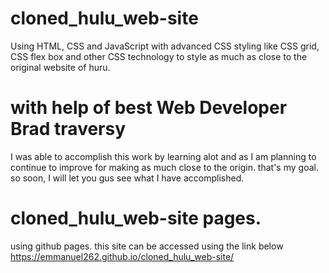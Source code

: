 # cloned_hulu_web-site
Using HTML, CSS and JavaScript with advanced CSS styling like CSS grid, CSS flex box and other CSS technology to style as much as close to the original website of huru. 
# with help of best Web Developer Brad traversy
I was able to accomplish this work by learning alot and as I am planning to continue to improve for making as much close to the origin. that's my goal. so soon, I will let you gus see what I have accomplished.

# cloned_hulu_web-site pages.
using github pages. this site can be accessed using the link below
https://emmanuel262.github.io/cloned_hulu_web-site/
